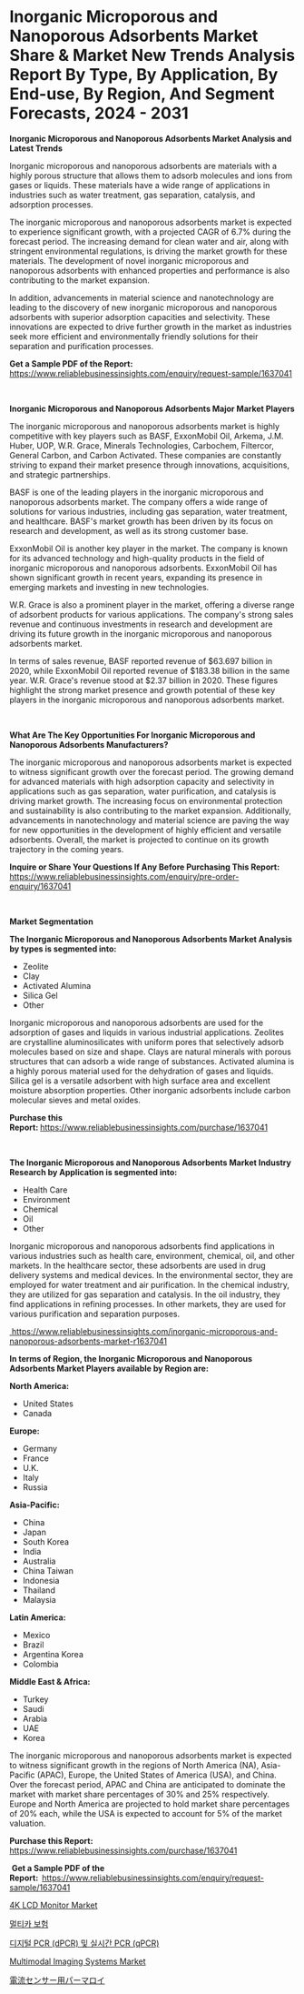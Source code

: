 <p><h1>Inorganic Microporous and Nanoporous Adsorbents Market Share & Market New Trends Analysis Report By Type, By Application, By End-use, By Region, And Segment Forecasts, 2024 - 2031</h1></p><p><strong>Inorganic Microporous and Nanoporous Adsorbents Market Analysis and Latest Trends</strong></p>
<p><p>Inorganic microporous and nanoporous adsorbents are materials with a highly porous structure that allows them to adsorb molecules and ions from gases or liquids. These materials have a wide range of applications in industries such as water treatment, gas separation, catalysis, and adsorption processes.</p><p>The inorganic microporous and nanoporous adsorbents market is expected to experience significant growth, with a projected CAGR of 6.7% during the forecast period. The increasing demand for clean water and air, along with stringent environmental regulations, is driving the market growth for these materials. The development of novel inorganic microporous and nanoporous adsorbents with enhanced properties and performance is also contributing to the market expansion.</p><p>In addition, advancements in material science and nanotechnology are leading to the discovery of new inorganic microporous and nanoporous adsorbents with superior adsorption capacities and selectivity. These innovations are expected to drive further growth in the market as industries seek more efficient and environmentally friendly solutions for their separation and purification processes.</p></p>
<p><strong>Get a Sample PDF of the Report:&nbsp;</strong> <a href="https://www.reliablebusinessinsights.com/enquiry/request-sample/1637041">https://www.reliablebusinessinsights.com/enquiry/request-sample/1637041</a></p>
<p>&nbsp;</p>
<p><strong>Inorganic Microporous and Nanoporous Adsorbents Major Market Players</strong></p>
<p><p>The inorganic microporous and nanoporous adsorbents market is highly competitive with key players such as BASF, ExxonMobil Oil, Arkema, J.M. Huber, UOP, W.R. Grace, Minerals Technologies, Carbochem, Filtercor, General Carbon, and Carbon Activated. These companies are constantly striving to expand their market presence through innovations, acquisitions, and strategic partnerships.</p><p>BASF is one of the leading players in the inorganic microporous and nanoporous adsorbents market. The company offers a wide range of solutions for various industries, including gas separation, water treatment, and healthcare. BASF's market growth has been driven by its focus on research and development, as well as its strong customer base.</p><p>ExxonMobil Oil is another key player in the market. The company is known for its advanced technology and high-quality products in the field of inorganic microporous and nanoporous adsorbents. ExxonMobil Oil has shown significant growth in recent years, expanding its presence in emerging markets and investing in new technologies.</p><p>W.R. Grace is also a prominent player in the market, offering a diverse range of adsorbent products for various applications. The company's strong sales revenue and continuous investments in research and development are driving its future growth in the inorganic microporous and nanoporous adsorbents market.</p><p>In terms of sales revenue, BASF reported revenue of $63.697 billion in 2020, while ExxonMobil Oil reported revenue of $183.38 billion in the same year. W.R. Grace's revenue stood at $2.37 billion in 2020. These figures highlight the strong market presence and growth potential of these key players in the inorganic microporous and nanoporous adsorbents market.</p></p>
<p>&nbsp;</p>
<p><strong>What Are The Key Opportunities For Inorganic Microporous and Nanoporous Adsorbents Manufacturers?</strong></p>
<p><p>The inorganic microporous and nanoporous adsorbents market is expected to witness significant growth over the forecast period. The growing demand for advanced materials with high adsorption capacity and selectivity in applications such as gas separation, water purification, and catalysis is driving market growth. The increasing focus on environmental protection and sustainability is also contributing to the market expansion. Additionally, advancements in nanotechnology and material science are paving the way for new opportunities in the development of highly efficient and versatile adsorbents. Overall, the market is projected to continue on its growth trajectory in the coming years.</p></p>
<p><strong>Inquire or Share Your Questions If Any Before Purchasing This Report:</strong> <a href="https://www.reliablebusinessinsights.com/enquiry/pre-order-enquiry/1637041">https://www.reliablebusinessinsights.com/enquiry/pre-order-enquiry/1637041</a></p>
<p>&nbsp;</p>
<p><strong>Market Segmentation</strong></p>
<p><strong>The Inorganic Microporous and Nanoporous Adsorbents Market Analysis by types is segmented into:</strong></p>
<p><ul><li>Zeolite</li><li>Clay</li><li>Activated Alumina</li><li>Silica Gel</li><li>Other</li></ul></p>
<p><p>Inorganic microporous and nanoporous adsorbents are used for the adsorption of gases and liquids in various industrial applications. Zeolites are crystalline aluminosilicates with uniform pores that selectively adsorb molecules based on size and shape. Clays are natural minerals with porous structures that can adsorb a wide range of substances. Activated alumina is a highly porous material used for the dehydration of gases and liquids. Silica gel is a versatile adsorbent with high surface area and excellent moisture absorption properties. Other inorganic adsorbents include carbon molecular sieves and metal oxides.</p></p>
<p><strong>Purchase this Report:&nbsp;</strong><a href="https://www.reliablebusinessinsights.com/purchase/1637041">https://www.reliablebusinessinsights.com/purchase/1637041</a></p>
<p>&nbsp;</p>
<p><strong>The Inorganic Microporous and Nanoporous Adsorbents Market Industry Research by Application is segmented into:</strong></p>
<p><ul><li>Health Care</li><li>Environment</li><li>Chemical</li><li>Oil</li><li>Other</li></ul></p>
<p><p>Inorganic microporous and nanoporous adsorbents find applications in various industries such as health care, environment, chemical, oil, and other markets. In the healthcare sector, these adsorbents are used in drug delivery systems and medical devices. In the environmental sector, they are employed for water treatment and air purification. In the chemical industry, they are utilized for gas separation and catalysis. In the oil industry, they find applications in refining processes. In other markets, they are used for various purification and separation purposes.</p></p>
<p><a href="https://www.reliablebusinessinsights.com/inorganic-microporous-and-nanoporous-adsorbents-market-r1637041">&nbsp;https://www.reliablebusinessinsights.com/inorganic-microporous-and-nanoporous-adsorbents-market-r1637041</a></p>
<p><strong>In terms of Region, the Inorganic Microporous and Nanoporous Adsorbents Market Players available by Region are:</strong></p>
<p>
    <p> <strong> North America: </strong>
        <ul>
            <li>United States</li>
            <li>Canada</li>
        </ul>
        </p> 
    <p> <strong> Europe: </strong>
        <ul>
            <li>Germany</li>
            <li>France</li>
            <li>U.K.</li>
            <li>Italy</li>
            <li>Russia</li>
        </ul>
        </p> 
    <p> <strong> Asia-Pacific: </strong>
        <ul>
            <li>China</li>
            <li>Japan</li>
            <li>South Korea</li>
            <li>India</li>
            <li>Australia</li>
            <li>China Taiwan</li>
            <li>Indonesia</li>
            <li>Thailand</li>
            <li>Malaysia</li>
        </ul>
        </p> 
    <p> <strong> Latin America: </strong>
        <ul>
            <li>Mexico</li>
            <li>Brazil</li>
            <li>Argentina Korea</li>
            <li>Colombia</li>
        </ul>
        </p> 
    <p> <strong> Middle East & Africa: </strong>
        <ul>
            <li>Turkey</li>
            <li>Saudi</li>
            <li>Arabia</li>
            <li>UAE</li>
            <li>Korea</li>
        </ul>
    </p>
    </p>
<p><p>The inorganic microporous and nanoporous adsorbents market is expected to witness significant growth in the regions of North America (NA), Asia-Pacific (APAC), Europe, the United States of America (USA), and China. Over the forecast period, APAC and China are anticipated to dominate the market with market share percentages of 30% and 25% respectively. Europe and North America are projected to hold market share percentages of 20% each, while the USA is expected to account for 5% of the market valuation.</p></p>
<p><strong>Purchase this Report: </strong><a href="https://www.reliablebusinessinsights.com/purchase/1637041">https://www.reliablebusinessinsights.com/purchase/1637041</a></p>
<p>&nbsp;<strong>Get a Sample PDF of the Report:&nbsp;&nbsp;</strong><a href="https://www.reliablebusinessinsights.com/enquiry/request-sample/1637041">https://www.reliablebusinessinsights.com/enquiry/request-sample/1637041</a></p>
<p><strong></strong></p>
<p><p><a href="https://issuu.com/reportprime-2/docs/4k-lcd-monitor-market-size-2030.pptx">4K LCD Monitor Market</a></p><p><a href="https://github.com/vanessagrant665567/Market-Research-Report-List-1/blob/main/960452683580.md">멀티카 보험</a></p><p><a href="https://github.com/ZacharyScthmitt4465/Market-Research-Report-List-1/blob/main/450158584141.md">디지털 PCR (dPCR) 및 실시간 PCR (qPCR)</a></p><p><a href="https://github.com/jsmusil/Market-Research-Report-List-3/blob/main/multimodal-imaging-systems-market.md">Multimodal Imaging Systems Market</a></p><p><a href="https://github.com/WhitneyMurphy1982/Market-Research-Report-List-1/blob/main/667649992580.md">電流センサー用パーマロイ</a></p></p>